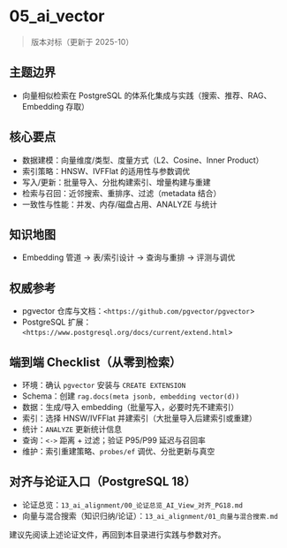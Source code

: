 ﻿# 05_ai_vector

> 版本对标（更新于 2025-10）

## 主题边界

- 向量相似检索在 PostgreSQL 的体系化集成与实践（搜索、推荐、RAG、Embedding 存取）

## 核心要点

- 数据建模：向量维度/类型、度量方式（L2、Cosine、Inner Product）
- 索引策略：HNSW、IVFFlat 的适用性与参数调优
- 写入/更新：批量导入、分批构建索引、增量构建与重建
- 检索与召回：近邻搜索、重排序、过滤（metadata 结合）
- 一致性与性能：并发、内存/磁盘占用、ANALYZE 与统计

## 知识地图

- Embedding 管道 → 表/索引设计 → 查询与重排 → 评测与调优

## 权威参考

- pgvector 仓库与文档：`<https://github.com/pgvector/pgvector`>
- PostgreSQL 扩展：`<https://www.postgresql.org/docs/current/extend.html`>

## 端到端 Checklist（从零到检索）

- 环境：确认 `pgvector` 安装与 `CREATE EXTENSION`
- Schema：创建 `rag.docs(meta jsonb, embedding vector(d))`
- 数据：生成/导入 embedding（批量写入，必要时先不建索引）
- 索引：选择 HNSW/IVFFlat 并建索引（大批量导入后建索引或重建）
- 统计：`ANALYZE` 更新统计信息
- 查询：`<->` 距离 + 过滤；验证 P95/P99 延迟与召回率
- 维护：索引重建策略、`probes/ef` 调优、分批更新与真空

## 对齐与论证入口（PostgreSQL 18）

- 论证总览：`13_ai_alignment/00_论证总览_AI_View_对齐_PG18.md`
- 向量与混合搜索（知识归纳/论证）：`13_ai_alignment/01_向量与混合搜索.md`

建议先阅读上述论证文件，再回到本目录进行实践与参数对齐。
